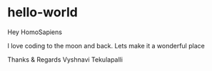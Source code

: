 # hello-world
Hey HomoSapiens

I love coding to the moon and back.
Lets make it a wonderful place

Thanks & Regards
Vyshnavi Tekulapalli
